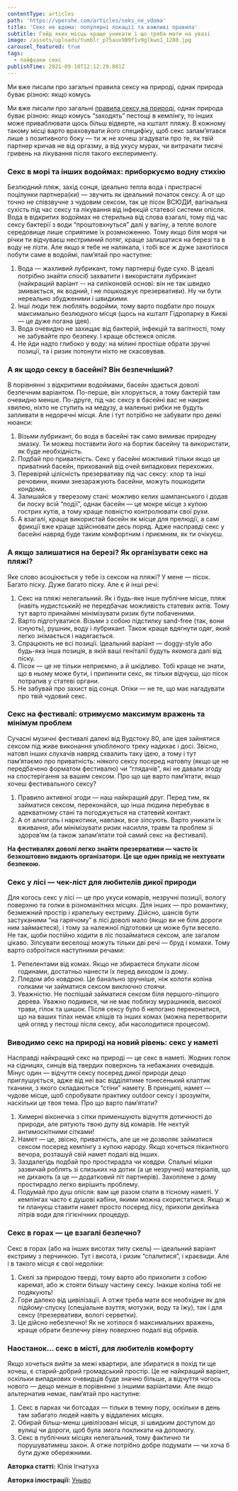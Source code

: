 ```yaml
---
contentType: articles
path: 'https://vpershe.com/articles/seks_ne_vdoma'
title: 'Секс не вдома: популярні локації та важливі правила'
subtitle: Гайд яких місць краще уникати і що треба мати на увазі
image: /assets/uploads/tumblr_p75aux9B9f1v9glkwo1_1280.jpg
carousel_featured: true
tags:
  - лайфхаки секс
publishTime: 2021-09-10T12:12:29.081Z
---
```

<!--StartFragment-->

Ми вже писали про загальні правила сексу на природі, однак природа буває різною: якщо комусь <!--StartFragment-->

Ми вже писали про загальні [правила сексу на природі](https://vpershe.com/articles/sex-nature), однак природа буває різною: якщо комусь “заходять” пестощі в кемпінгу, то інших може приваблювати щось більш відверте, на кшталт пляжу. В кожному такому місці варто враховувати його специфіку, щоб секс запам’ятався лише з позитивного боку — ти ж не хочеш згадувати про те, як твій партнер кричав не від оргазму, а від укусу мурах, чи витрачати тисячі гривень на лікування після такого експерименту.

<!--StartFragment-->

### **Секс в морі та інших водоймах: приборкуємо водну стихію**

<!--EndFragment-->

<!--StartFragment-->

Безлюдний пляж, захід сонця, ідеально тепла вода і пристрасні поцілунки партнера(ки) — звучить як ідеальний початок сексу. А от що точно не співзвучне з чудовим сексом, так це пісок ВСЮДИ, вагінальна сухість під час сексу та лікування від інфекцій статевої системи опісля. Вода в відкритих водоймах не стерильна від слова взагалі, тому під час сексу бактерії з води “проштовхнуться” далі у вагіну, а тепле вологе середовище лише сприятиме їх розмноженню. Тому якщо біля моря чи річки ти відчуваєш нестримний потяг, краще залишатися на березі та в воду не лізти. Але якщо я тебе не налякала, і тобі все ж дуже захотілося побути саме в водоймі, пам’ятай про наступне:

1. Вода — жахливий лубрикант, тому партнерці буде сухо. В ідеалі потрібно знайти спосіб захватити і використати лубрикант (найкращий варіант -- на силіконовій основі: він не так швидко змивається, як водний, і не пошкоджує презервативи). Ну чи бути нереально збудженими і швидкими.
2. Інші люди теж люблять водойми, тому варто подбати про пошук максимально безлюдного місця (щось на кшталт Гідропарку в Києві — це дуже погана ідея).
3. Вода очевидно не захищає від бактерій, інфекцій та вагітності, тому не забувайте про безпеку. І краще обстежся опісля.
4. Не йди надто глибоко у воду: на мілині простіше обрати зручні позиції, та і ризик потонути ніхто не скасовував.

<!--EndFragment-->

<!--StartFragment-->

### **А як щодо сексу в басейні? Він безпечніший?**

В порівнянні з відкритими водоймами, басейн здається доволі безпечним варіантом. По-перше, він хлорується, а тому бактерій там очевидно менше. По-друге, під час сексу в басейні вас не накриє хвилею, ніхто не ступить на медузу, а маленькі рибки не будуть запливати в недоречні місця. Але і тут потрібно не забувати про деякі нюанси:

1. Візьми лубрикант, бо вода в басейні так само вимиває природну змазку. Ти можеш поставити його на бортик басейну та використати, як буде необхідність.
2. Подбай про приватність. Секс у басейні можливий тільки якщо це приватний басейн, прихований від очей випадкових перехожих.
3. Перевіряй цілісність презервативу під час сексу: хлор та інші речовини, якими знезаражують басейни, можуть пошкодити кондоми.
4. Залишайся у тверезому стані: можливо келих шампанського і додав би лоску всій “події”, однак басейн — це мокре місце з купою гострих кутів, а тому краще повністю контролювати свої рухи.
5. А взагалі, краще використай басейн як місце для прелюдії, а самі фрикції вже краще здійснювати десь поряд. Адже насправді секс у басейні навряд буде таким комфортним і приємним, як ти очікуєш.

### **А якщо залишатися на березі? Як організувати секс на пляжі?**

Яке слово асоціюється у тебе із сексом на пляжі? У мене — пісок. Багато піску. Дуже багато піску. Але є й інші речі:

1. Секс на пляжі нелегальний. Як і будь-яке інше публічне місце, пляж (навіть нудистський) не передбачає можливість статевих актів. Тому тут варто принаймні мінімізувати ризик бути побаченими.
2. Варто підготуватися. Візьми з собою підстилку sand-free (так, вони існують), рушник, воду і лубрикант. Також краще вдягнути одяг, який легко знімається і надягається.
3. Спрацюють не всі позиції. Ідеальний варіант — doggy-style або будь-яка інша позиція, в якій ваші геніталії будуть якомога далі від піску.
4. Пісок — це не тільки неприємно, а й шкідливо. Тобі краще не знати, що в ньому може бути, і припинити секс, як тільки відчуєш, що пісок потрапив у статеві органи.
5. Не забувай про захист від сонця. Опіки — не те, що має нагадувати про твій чудовий секс.

<!--EndFragment-->

<!--StartFragment-->

### **Секс на фестивалі: отримуємо максимум вражень та мінімум проблем**

Сучасні музичні фестивалі далекі від Вудстоку 80, але ідея зайнятися сексом під живе виконання улюбленого треку надихає і досі. Звісно, натовп інших слухачів навряд схвалить таку ідею, а тому і тут пам’ятаємо про приватність: ніякого сексу посеред натовпу (якщо це не передбачено форматом фестивалю) чи “глядачів”, які не давали згоду на спостерігання за вашим сексом. Про що ще варто пам’ятати, якщо хочеш фестивального сексу?

1. Правило активної згоди — наш найкращий друг. Перед тим, як займатися сексом, переконайся, що інша людина перебуває в адекватному стані та погоджується на статевий контакт.
2. А от алкоголь і наркотики, навпаки, все зіпсують. Варто уникати їх вживання, аби мінімізувати ризик насилля, травм та проблем зі здоров’ям (а також запам’ятати той самий секс на фестивалі).

**На фестивалях доволі легко знайти презервативи — часто їх безкоштовно видають організатори. Це ще один привід не нехтувати безпекою.**

<!--EndFragment-->

<!--StartFragment-->

### **Секс у лісі — чек-ліст для любителів дикої природи**

Для когось секс у лісі — це про укуси комарів, незручні позиції, вологу поверхню та голки в різноманітних місцях. Для інших — про романтику, безмежний простір і крапельку екстриму. Дійсно, шансів бути застуканими “на гарячому” в лісі доволі мало (якщо ви не біля дороги ним займаєтеся), і тому за належної підготовки це може бути весело. Не так, щоби постійно ходити в ліс позайматися сексом, але загалом цікаво. Зіпсувати веселощі можуть тільки дві речі — бруд і комахи. Тому варто озброїтися наступними речами:

1. Репелентами від комах. Якщо не збираєтеся блукати лісом годинами, достатньо нанести їх перед виходом із дому.
2. Пледом або ковдрою. Це банально зручніше, ніж колоти коліна голками чи займатися сексом виключно стоячи.
3. Уважністю. Не поспішай займатися сексом біля першого-ліпшого дерева. Уважно подивися, чи не має поблизу мурашників, високої трави, гілок та шишок. Після сексу було б непогано переконатися, що на ваших тілах немає кліщів та інших комах (можна перетворити цей огляд у пестощі після сексу, аби насолодитися процесом).

### **Виводимо секс на природі на новий рівень: секс у наметі**

Насправді найкращий секс на природі — це секс в наметі. Жодних голок на сідницях, синців від твердих поверхонь та небажаних очевидців. Мінус один — відчуття сексу посеред дикої природи дещо приглушується, адже від неї вас відділятиме тонесенький клаптик тканини, з якого складаються “стіни” намету. В принципі, намет — чудове місце, щоб спробувати практику outdoor сексу і зрозуміти, наскільки це твоя тема. Про що варто пам’ятати?

1. Химерні віконечка з сітки применшують відчуття дотичності до природи, але рятують твою дупу від комарів. Не нехтуй антимоскітними сітками!
2. Намет — це, звісно, приватність, але це не дозволяє займатися сексом посеред кемпінгу з купою народу. Якщо хочеться пікантного вечора, розташуй свій намет подалі від інших.
3. Заздалегідь подбай про простирадла чи ковдри. Спальні мішки зазвичай роблять зі слизьких на дотик (а це незручно) матеріалів, що не дихають (а це — додатковий піт партнерів). Захоплене з дому простирадло легко вирішить проблему.
4. Подумай про душ опісля: вам ще разом спати в тісному наметі. У кемпінгах часто є душові кабіни, якими можна скористатися. Якщо ж ти плануєш ставити намет просто посеред лісу, прихопи декілька літрів води для гігієнічних процедур.

### **Секс в горах — це взагалі безпечно?**

Секс в горах (або на інших висотах типу скель) — ідеальний варіант екстриму з перчинкою. Тут і висота, і ризик “спалитися”, і краєвиди. Але і в такого місця є свої недоліки:

1. Скелі за природою тверді, тому варто або прихопити з собою каремат, або ж стояти більшу частину сексу. Інакше коліна тобі не подякують!
2. Гори далеко від цивілізації. А отже треба мати все необхідне як для підйому-спуску (спеціальне взуття, мотузки, воду та їжу), так і для сексу (презервативи, вологі серветки).
3. Це дійсно небезпечно! Як не хотілося б максимальних вражень, краще обрати безпечну рівну поверхню подалі від обривів.

### **Наостанок… секс в місті, для любителів комфорту**

Якщо хочеться вийти за межі квартири, але збиратися в похід ти ще хочеш, є старий-добрий громадський простір. Це не найкращий варіант, оскільки випадкових очевидців буде значно більше, а відчуття чогось нового — дещо менше в порівнянні з іншими варіантами. Але якщо альтернатив немає, пам’ятай про наступне:

1. Секс в парках чи ботсадах — тільки в темну пору, оскільки в день там забагато людей навіть у віддалених місцях.
2. Обирай більш-менш цивілізовані місця, зі швидким доступом до вулиці чи дороги, щоб була змога покликати на допомогу.
3. Секс в публічних місцях нелегальний, тому фактично ти порушуватимеш закон. А отже потрібно добре подумати — чи хоча б бути дуже обережними.

<!--EndFragment-->

**Авторка статті:** Юлія Iгнатуха

**Авторка ілюстрації:** [Уныво](https://www.behance.net/unyvo)

<!--EndFragment-->

<!--EndFragment-->
